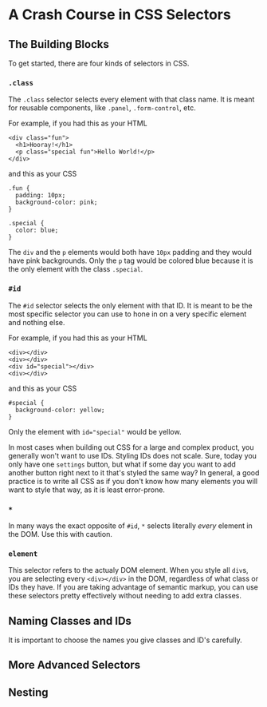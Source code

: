 # A Crash Course in CSS Selectors

<!-- TODO(maddie): more of an intro -->

## The Building Blocks

To get started, there are four kinds of selectors in CSS. 
<!-- TODO(maddie): Add more content here -->

### `.class`

The `.class` selector selects every element with that class name. It is meant for reusable components, like `.panel`, `.form-control`, etc.

For example, if you had this as your HTML
```
<div class="fun">
  <h1>Hooray!</h1>
  <p class="special fun">Hello World!</p>
</div>
```
and this as your CSS
```
.fun {
  padding: 10px;
  background-color: pink;
}

.special {
  color: blue;
}
```

The `div` and the `p` elements would both have `10px` padding and they would have pink backgrounds. Only the `p` tag would be colored blue because it is the only element with the class `.special`.

### `#id`

The `#id` selector selects the only element with that ID. It is meant to be the most specific selector you can use to hone in on a very specific element and nothing else.

For example, if you had this as your HTML
```
<div></div>
<div></div>
<div id="special"></div>
<div></div>
```
and this as your CSS
```
#special {
  background-color: yellow;
}
```
Only the element with `id="special"` would be yellow.

In most cases when building out CSS for a large and complex product, you generally won't want to use IDs. Styling IDs does not scale. Sure, today you only have one `settings` button, but what if some day you want to add another button right next to it that's styled the same way? In general, a good practice is to write all CSS as if you don't know how many elements you will want to style that way, as it is least error-prone.

### `*`

In many ways the exact opposite of `#id`, `*` selects literally *every* element in the DOM. Use this with caution.

### `element`
<!-- TODO(maddie): link to semantic markup article -->
This selector refers to the actualy DOM element. When you style all `div`s, you are selecting every `<div></div>` in the DOM, regardless of what class or IDs they have. If you are taking advantage of semantic markup, you can use these selectors pretty effectively without needing to add extra classes. 

## Naming Classes and IDs

It is important to choose the names you give classes and ID's carefully. 
<!-- TODO(maddie): naming classes and ids -->

## More Advanced Selectors
<!-- TODO(maddie): referential selectors -->

## Nesting
<!-- TODO(maddie): nesting -->

